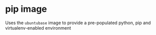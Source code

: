 # pip image

Uses the `ubuntubase` image to provide a pre-populated python, pip and virtualenv-enabled environment
